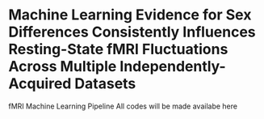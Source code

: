 # Machine Learning Evidence for Sex Differences Consistently Influences Resting-State fMRI Fluctuations Across Multiple Independently-Acquired Datasets
fMRI Machine Learning Pipeline
All codes will be made availabe here 
